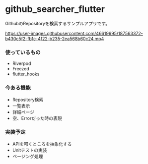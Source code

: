 # github_searcher_flutter

GithubのRepositoryを検索するサンプルアプリです。

https://user-images.githubusercontent.com/46619995/187563372-b430c5f2-fb1c-4f22-b235-2ea568b60c24.mp4

### 使っているもの
- Riverpod
- Freezed
- flutter_hooks

### 今ある機能

- Repository検索
- 一覧表示
- 詳細ページ
- 空、Errorだった時の表現

### 実装予定
- APIを叩くところを抽象化する
- Unitテストの実装
- ページング処理
